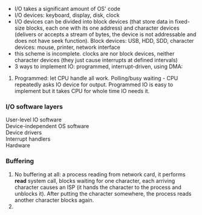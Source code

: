 - I/O takes a significant amount of OS' code
- I/O devices: keyboard, display, disk, clock
- I/O devices can be divided into block devices (that store data in fixed-size blocks, each one with its one address) and character devices (delivers or accepts a stream of bytes, the device is not addressable and does not have seek function). Block devices: USB, HDD, SDD, character devices: mouse, printer, network interface
- this scheme is incomplete. clocks are nor block devices, neither character devices (they just cause interrupts at defined intervals)
- 3 ways to implement IO: programmed, interrupt-driven, using DMA:
1. Programmed: let CPU handle all work. Polling/busy waiting - CPU repeatedly asks IO device for output. Programmed IO is easy to implement but it takes CPU for whole time IO needs it.

### I/O software layers
User-level IO software  
Device-independent OS software  
Device drivers  
Interrupt handlers  
Hardware

### Buffering
1. No buffering at all: a process reading from network card, it performs **read** system call, blocks waiting for one character, each arriving character causes an ISP (it hands the character to the process and unblocks it). After putting the character somewhere, the process reads another character blocks again.
2. 